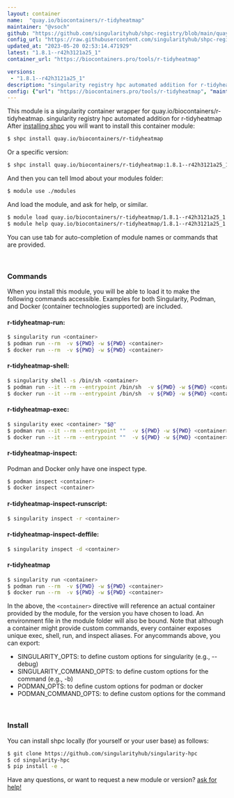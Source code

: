 ```yaml
---
layout: container
name:  "quay.io/biocontainers/r-tidyheatmap"
maintainer: "@vsoch"
github: "https://github.com/singularityhub/shpc-registry/blob/main/quay.io/biocontainers/r-tidyheatmap/container.yaml"
config_url: "https://raw.githubusercontent.com/singularityhub/shpc-registry/main/quay.io/biocontainers/r-tidyheatmap/container.yaml"
updated_at: "2023-05-20 02:53:14.471929"
latest: "1.8.1--r42h3121a25_1"
container_url: "https://biocontainers.pro/tools/r-tidyheatmap"

versions:
 - "1.8.1--r42h3121a25_1"
description: "singularity registry hpc automated addition for r-tidyheatmap"
config: {"url": "https://biocontainers.pro/tools/r-tidyheatmap", "maintainer": "@vsoch", "description": "singularity registry hpc automated addition for r-tidyheatmap", "latest": {"1.8.1--r42h3121a25_1": "sha256:d1ad44848753d459dfca2871b05a69a4988585f6f10faac4a0c06d09af1f526e"}, "tags": {"1.8.1--r42h3121a25_1": "sha256:d1ad44848753d459dfca2871b05a69a4988585f6f10faac4a0c06d09af1f526e"}, "docker": "quay.io/biocontainers/r-tidyheatmap"}
---
```


This module is a singularity container wrapper for quay.io/biocontainers/r-tidyheatmap.
singularity registry hpc automated addition for r-tidyheatmap
After [installing shpc](#install) you will want to install this container module:


```bash
$ shpc install quay.io/biocontainers/r-tidyheatmap
```

Or a specific version:

```bash
$ shpc install quay.io/biocontainers/r-tidyheatmap:1.8.1--r42h3121a25_1
```

And then you can tell lmod about your modules folder:

```bash
$ module use ./modules
```

And load the module, and ask for help, or similar.

```bash
$ module load quay.io/biocontainers/r-tidyheatmap/1.8.1--r42h3121a25_1
$ module help quay.io/biocontainers/r-tidyheatmap/1.8.1--r42h3121a25_1
```

You can use tab for auto-completion of module names or commands that are provided.

<br>

### Commands

When you install this module, you will be able to load it to make the following commands accessible.
Examples for both Singularity, Podman, and Docker (container technologies supported) are included.

#### r-tidyheatmap-run:

```bash
$ singularity run <container>
$ podman run --rm  -v ${PWD} -w ${PWD} <container>
$ docker run --rm  -v ${PWD} -w ${PWD} <container>
```

#### r-tidyheatmap-shell:

```bash
$ singularity shell -s /bin/sh <container>
$ podman run --it --rm --entrypoint /bin/sh  -v ${PWD} -w ${PWD} <container>
$ docker run --it --rm --entrypoint /bin/sh  -v ${PWD} -w ${PWD} <container>
```

#### r-tidyheatmap-exec:

```bash
$ singularity exec <container> "$@"
$ podman run --it --rm --entrypoint ""  -v ${PWD} -w ${PWD} <container> "$@"
$ docker run --it --rm --entrypoint ""  -v ${PWD} -w ${PWD} <container> "$@"
```

#### r-tidyheatmap-inspect:

Podman and Docker only have one inspect type.

```bash
$ podman inspect <container>
$ docker inspect <container>
```

#### r-tidyheatmap-inspect-runscript:

```bash
$ singularity inspect -r <container>
```

#### r-tidyheatmap-inspect-deffile:

```bash
$ singularity inspect -d <container>
```



#### r-tidyheatmap

```bash
$ singularity run <container>
$ podman run --rm  -v ${PWD} -w ${PWD} <container>
$ docker run --rm  -v ${PWD} -w ${PWD} <container>
```


In the above, the `<container>` directive will reference an actual container provided
by the module, for the version you have chosen to load. An environment file in the
module folder will also be bound. Note that although a container
might provide custom commands, every container exposes unique exec, shell, run, and
inspect aliases. For anycommands above, you can export:

 - SINGULARITY_OPTS: to define custom options for singularity (e.g., --debug)
 - SINGULARITY_COMMAND_OPTS: to define custom options for the command (e.g., -b)
 - PODMAN_OPTS: to define custom options for podman or docker
 - PODMAN_COMMAND_OPTS: to define custom options for the command

<br>

### Install

You can install shpc locally (for yourself or your user base) as follows:

```bash
$ git clone https://github.com/singularityhub/singularity-hpc
$ cd singularity-hpc
$ pip install -e .
```

Have any questions, or want to request a new module or version? [ask for help!](https://github.com/singularityhub/singularity-hpc/issues)